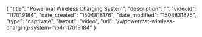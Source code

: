 {
    "title": "Powermat Wireless Charging System",
    "description": "",
    "videoid": "117019184",
    "date_created": "1504818176",
    "date_modified": "1504831875",
    "type": "captivate",
    "layout": "video",
    "url": "\/v\/powermat-wireless-charging-system-mp4\/117019184"
}